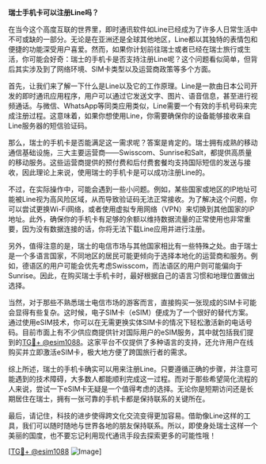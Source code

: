 **瑞士手机卡可以注册Line吗？**

在当今这个高度互联的世界里，即时通讯软件如Line已经成为了许多人日常生活中不可或缺的一部分。无论是在亚洲还是全球其他地区，Line都以其独特的表情包和便捷的功能深受用户喜爱。然而，如果你计划前往瑞士或者已经在瑞士旅行或生活，你可能会好奇：瑞士的手机卡是否支持注册Line呢？这个问题看似简单，但背后其实涉及到了网络环境、SIM卡类型以及运营商政策等多个方面。

首先，让我们来了解一下什么是Line以及它的工作原理。Line是一款由日本公司开发的即时通讯应用程序，用户可以通过它发送文字、图片、语音信息，甚至进行视频通话。与微信、WhatsApp等同类应用类似，Line需要一个有效的手机号码来完成注册过程。这意味着，如果你想使用Line，你需要确保你的设备能够接收来自Line服务器的短信验证码。

那么，瑞士的手机卡是否能满足这一需求呢？答案是肯定的。瑞士拥有成熟的移动通信基础设施，三大主要运营商——Swisscom、Sunrise和Salt，都提供高质量的移动服务。这些运营商提供的预付费和后付费套餐均支持国际短信的发送与接收，因此理论上来说，使用瑞士的手机卡是可以成功注册Line的。

不过，在实际操作中，可能会遇到一些小问题。例如，某些国家或地区的IP地址可能被Line视为高风险区域，从而导致验证码无法正常接收。为了解决这个问题，你可以尝试更换Wi-Fi网络，或者使用虚拟专用网络（VPN）来切换到其他国家的IP地址。此外，确保你的手机卡有足够的余额以维持数据流量的正常使用也非常重要，因为没有数据连接的话，你将无法下载Line应用并进行注册。

另外，值得注意的是，瑞士的电信市场与其他国家相比有一些特殊之处。由于瑞士是一个多语言国家，不同地区的居民可能更倾向于选择本地化的运营商和服务。例如，德语区的用户可能会优先考虑Swisscom，而法语区的用户则可能偏向于Sunrise。因此，在购买瑞士手机卡时，最好根据自己的语言习惯和地理位置做出选择。

当然，对于那些不熟悉瑞士电信市场的游客而言，直接购买一张现成的SIM卡可能会显得有些复杂。这时候，电子SIM卡（eSIM）便成为了一个很好的替代方案。通过使用eSIM技术，你可以在无需更换实体SIM卡的情况下轻松激活新的电话号码。目前市面上有不少供应商提供针对国际用户的eSIM服务，其中就包括我们提到的[TG💪+ @esim1088](https://t.me/s/esim1088)。这家平台不仅提供了多种语言的支持，还允许用户在线购买并立即激活eSIM卡，极大地方便了跨国旅行者的需求。

综上所述，瑞士的手机卡确实可以用来注册Line。只要遵循正确的步骤，并注意可能遇到的技术障碍，大多数人都能顺利完成这一过程。而对于那些希望简化流程的人来说，尝试一下eSIM卡无疑是一个值得考虑的选择。无论你是短期访问还是长期居住在瑞士，拥有一张可靠的手机卡都是保持联系的关键所在。

最后，请记住，科技的进步使得跨文化交流变得更加容易。借助像Line这样的工具，我们可以随时随地与世界各地的朋友保持联系。所以，即使身处瑞士这样一个美丽的国度，也不要忘记利用现代通讯手段去探索更多的可能性哦！

[[TG💪+ @esim1088](https://t.me/s/esim1088) ![Image](https://i.postimg.cc/4NQfJmqS/Snipaste-2025-05-13-00-14-12.png)]